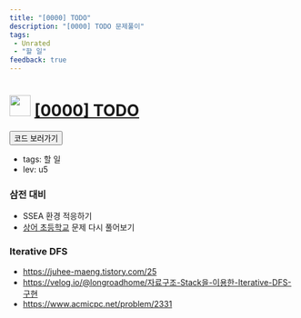 ```yaml
---
title: "[0000] TODO"
description: "[0000] TODO 문제풀이"
tags: 
 - Unrated 
 - "할 일"
feedback: true
---
```

<h1><img src="https://doky.space/assets/icpclev/u5.svg" height="37px"> <a href="http://icpc.me/0000" target="_blank">[0000] TODO</a></h1>

<a href="https://github.com/DokySp/acmicpc-practice/tree/master/0000"><button class="btn btn-info">코드 보러가기</button></a>

- tags: 할 일
- lev: u5

### 삼전 대비
 - SSEA 환경 적응하기
 - [상어 초등학교](https://uhug.github.io/docs/21608) 문제 다시 풀어보기

### Iterative DFS
 - https://juhee-maeng.tistory.com/25
 - https://velog.io/@longroadhome/자료구조-Stack을-이용한-Iterative-DFS-구현
 - https://www.acmicpc.net/problem/2331
